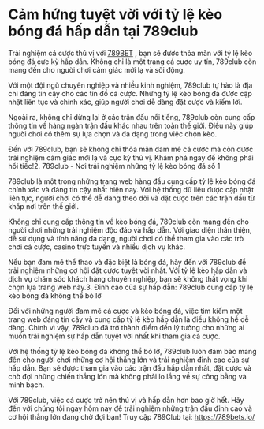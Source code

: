 # Cảm hứng tuyệt vời với tỷ lệ kèo bóng đá hấp dẫn tại 789club

Trải nghiệm cá cược thú vị với <a href=" https://789bets.io/"> 789BET</a> , bạn sẽ được thỏa mãn với tỷ lệ kèo bóng đá cực kỳ hấp dẫn. Không chỉ là một trang cá cược uy tín, 789club còn mang đến cho người chơi cảm giác mới lạ và sôi động.

Với một đội ngũ chuyên nghiệp và nhiều kinh nghiệm, 789club tự hào là địa chỉ đáng tin cậy cho các tín đồ cá cược. Những tỷ lệ kèo bóng đá được cập nhật liên tục và chính xác, giúp người chơi dễ dàng đặt cược và kiếm lời.

Ngoài ra, không chỉ dừng lại ở các trận đấu nổi tiếng, 789club còn cung cấp thông tin về hàng ngàn trận đấu khác nhau trên toàn thế giới. Điều này giúp người chơi có thêm sự lựa chọn và đa dạng trong việc chọn kèo.

Đến với 789club, bạn sẽ không chỉ thỏa mãn đam mê cá cược mà còn được trải nghiệm cảm giác mới lạ và cực kỳ thú vị. Khám phá ngay để không phải hối tiếc!2. 789club - Nơi trải nghiệm những tỷ lệ kèo bóng đá số 1

789club là một trong những trang web hàng đầu cung cấp tỷ lệ kèo bóng đá chính xác và đáng tin cậy nhất hiện nay. Với hệ thống dữ liệu được cập nhật liên tục, người chơi có thể dễ dàng theo dõi và đặt cược trên các trận đấu từ khắp nơi trên thế giới.

Không chỉ cung cấp thông tin về kèo bóng đá, 789club còn mang đến cho người chơi những trải nghiệm độc đáo và hấp dẫn. Với giao diện thân thiện, dễ sử dụng và tính năng đa dạng, người chơi có thể tham gia vào các trò chơi cá cược, casino trực tuyến và nhiều dịch vụ khác.

Nếu bạn đam mê thể thao và đặc biệt là bóng đá, hãy đến với 789club để trải nghiệm những cơ hội đặt cược tuyệt vời nhất. Với tỷ lệ kèo hấp dẫn và dịch vụ chăm sóc khách hàng chuyên nghiệp, bạn sẽ không thất vọng khi chọn lựa trang web này.3. Đỉnh cao của sự hấp dẫn: 789club cung cấp tỷ lệ kèo bóng đá không thể bỏ lỡ

Đối với những người đam mê cá cược và kèo bóng đá, việc tìm kiếm một trang web đáng tin cậy và cung cấp tỷ lệ kèo hấp dẫn là điều không hề dễ dàng. Chính vì vậy, 789club đã trở thành điểm đến lý tưởng cho những ai muốn trải nghiệm sự hấp dẫn tuyệt vời nhất khi tham gia cá cược.

Với hệ thống tỷ lệ kèo bóng đá không thể bỏ lỡ, 789club luôn đảm bảo mang đến cho người chơi những cơ hội thắng lớn và trải nghiệm đỉnh cao của sự hấp dẫn. Bạn sẽ được tham gia vào các trận đấu hấp dẫn nhất, đặt cược và chờ đợi những chiến thắng lớn mà không phải lo lắng về sự công bằng và minh bạch.

Với 789club, việc cá cược trở nên thú vị và hấp dẫn hơn bao giờ hết. Hãy đến với chúng tôi ngay hôm nay để trải nghiệm những trận đấu đỉnh cao và cơ hội thắng lớn đang chờ đợi bạn!
Truy cập 789Club tại: https://789bets.io/

